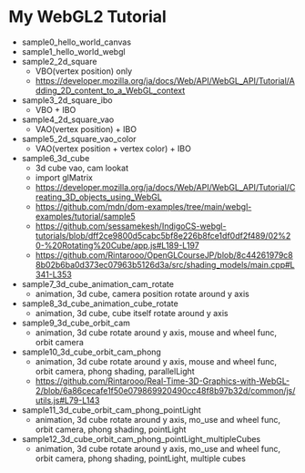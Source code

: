 # My WebGL2 Tutorial

* sample0_hello_world_canvas
* sample1_hello_world_webgl
* sample2_2d_square
    * VBO(vertex position) only
    * https://developer.mozilla.org/ja/docs/Web/API/WebGL_API/Tutorial/Adding_2D_content_to_a_WebGL_context
* sample3_2d_square_ibo
    * VBO + IBO
* sample4_2d_square_vao
    * VAO(vertex position) + IBO
* sample5_2d_square_vao_color
    * VAO(vertex position + vertex color) + IBO
* sample6_3d_cube
    * 3d cube vao, cam lookat
    * import glMatrix
    * https://developer.mozilla.org/ja/docs/Web/API/WebGL_API/Tutorial/Creating_3D_objects_using_WebGL
    * https://github.com/mdn/dom-examples/tree/main/webgl-examples/tutorial/sample5
    * https://github.com/sessamekesh/IndigoCS-webgl-tutorials/blob/dff2ce9800d5cabc5bf8e226b8fce1df0df2f489/02%20-%20Rotating%20Cube/app.js#L189-L197
    * https://github.com/Rintarooo/OpenGLCourseJP/blob/8c44261979c88b02b6ba0d373ec07963b5126d3a/src/shading_models/main.cpp#L341-L353
* sample7_3d_cube_animation_cam_rotate
    * animation, 3d cube, camera position rotate around y axis
* sample8_3d_cube_animation_cube_rotate
    * animation, 3d cube, cube itself rotate around y axis
* sample9_3d_cube_orbit_cam
    * animation, 3d cube rotate around y axis, mouse and wheel func, orbit camera
* sample10_3d_cube_orbit_cam_phong
    * animation, 3d cube rotate around y axis, mouse and wheel func, orbit camera, phong shading, parallelLight
    * https://github.com/Rintarooo/Real-Time-3D-Graphics-with-WebGL-2/blob/6a86cecafe1f50e079869920490cc48f8b97b32d/common/js/utils.js#L79-L143
* sample11_3d_cube_orbit_cam_phong_pointLight
    * animation, 3d cube rotate around y axis, mo_use and wheel func, orbit camera, phong shading, pointLight
* sample12_3d_cube_orbit_cam_phong_pointLight_multipleCubes
    * animation, 3d cube rotate around y axis, mo_use and wheel func, orbit camera, phong shading, pointLight, multiple cubes